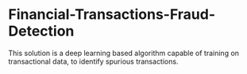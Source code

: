 # Financial-Transactions-Fraud-Detection
This solution is a deep learning based algorithm capable of training on transactional data, to identify spurious transactions.
